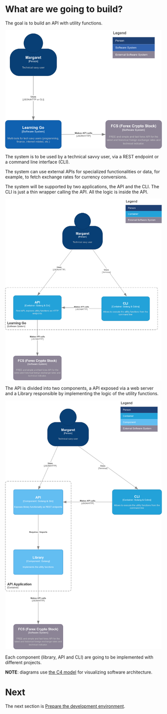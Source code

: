 
# What are we going to build?

The goal is to build an API with utility functions.

![C4 Context](/assets/c4-model-context.png)

The system is to be used by a technical savvy user, via a REST endpoint or a
command line interface (CLI).

The system can use external APIs for specialized functionalities or data, for
example, to fetch exchange rates for currency conversions.

The system will be supported by two applications, the API and the CLI. The CLI
is just a thin wrapper calling the API. All the logic is inside the API.

![C4 Context](/assets/c4-model-containers.png)

The API is divided into two components, a API exposed via a web server and
a Library responsible by implementing the logic of the utility functions.

![C4 Context](/assets/c4-model-components.png)

Each component (library, API and CLI) are going to be implemented with
different projects.

__NOTE__: diagrams use [the C4 model](https://c4model.com/)
 for visualizing software architecture.

 # Next
 
 The next section is
 [Prepare the development environment](intro-prepare-dev-env.md).